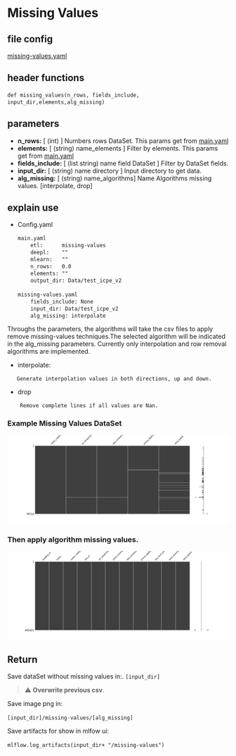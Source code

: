# Missing Values
## file config
[missing-values.yaml](../Config/missing-values.yaml)

## header functions

~~~
def missing_values(n_rows, fields_include, input_dir,elements,alg_missing)
~~~
## parameters
*   **n_rows:**         [ (int) ] Numbers rows DataSet. This params get from [main.yaml](main.yaml)
*   **elements:**       [ (string) name_elements ] Filter by elements. This params get from [main.yaml](main.yaml)
*   **fields_include:** [ (list string) name field DataSet ] Filter by DataSet fields.
*   **input_dir:**      [ (string) name directory ] Input directory to get data.
*   **alg_missing:**    [ (string) name_algorithms] Name Algorithms missing values. [interpolate, drop]

## explain use 
*   Config.yaml 

    ~~~
    main.yaml
        etl:      missing-values
        deepl:    ""
        mlearn:   ""
        n_rows:   0.0
        elements: ""
        output_dir: Data/test_icpe_v2

    missing-values.yaml
        fields_include: None
        input_dir: Data/test_icpe_v2
        alg_missing: interpolate
    ~~~

Throughs the parameters, the algorithms will take the csv files to apply remove missing-values techniques.The selected algorithm will be indicated in the alg_missing parameters. Currently only interpolation and row removal algorithms are implemented.

- interpolate:
~~~
   Generate interpolation values in both directions, up and down. 
~~~

- drop
~~~
    Remove complete lines if all values are Nan.
~~~

### Example Missing Values DataSet
![example temporal serie, line graph](img/matrix.png)

### Then apply algorithm missing values.
![example temporal serie, line graph](img/interpolate.png)

## Return

Save dataSet without missing values in:.
`[input_dir]`

> :warning: **Overwrite previous csv**.

Save image png in:

 `[input_dir]/missing-values/[alg_missing]`

Save artifacts for show in mlfow ui:

 `mlflow.log_artifacts(input_dir+ "/missing-values")`